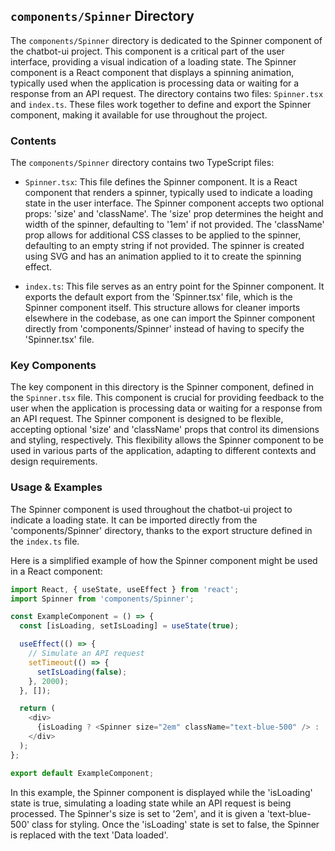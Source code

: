 
## `components/Spinner` Directory

The `components/Spinner` directory is dedicated to the Spinner component of the chatbot-ui project. This component is a critical part of the user interface, providing a visual indication of a loading state. The Spinner component is a React component that displays a spinning animation, typically used when the application is processing data or waiting for a response from an API request. The directory contains two files: `Spinner.tsx` and `index.ts`. These files work together to define and export the Spinner component, making it available for use throughout the project.

### Contents

The `components/Spinner` directory contains two TypeScript files:

- `Spinner.tsx`: This file defines the Spinner component. It is a React component that renders a spinner, typically used to indicate a loading state in the user interface. The Spinner component accepts two optional props: 'size' and 'className'. The 'size' prop determines the height and width of the spinner, defaulting to '1em' if not provided. The 'className' prop allows for additional CSS classes to be applied to the spinner, defaulting to an empty string if not provided. The spinner is created using SVG and has an animation applied to it to create the spinning effect.

- `index.ts`: This file serves as an entry point for the Spinner component. It exports the default export from the 'Spinner.tsx' file, which is the Spinner component itself. This structure allows for cleaner imports elsewhere in the codebase, as one can import the Spinner component directly from 'components/Spinner' instead of having to specify the 'Spinner.tsx' file.

### Key Components

The key component in this directory is the Spinner component, defined in the `Spinner.tsx` file. This component is crucial for providing feedback to the user when the application is processing data or waiting for a response from an API request. The Spinner component is designed to be flexible, accepting optional 'size' and 'className' props that control its dimensions and styling, respectively. This flexibility allows the Spinner component to be used in various parts of the application, adapting to different contexts and design requirements.

### Usage & Examples

The Spinner component is used throughout the chatbot-ui project to indicate a loading state. It can be imported directly from the 'components/Spinner' directory, thanks to the export structure defined in the `index.ts` file.

Here is a simplified example of how the Spinner component might be used in a React component:

```typescript
import React, { useState, useEffect } from 'react';
import Spinner from 'components/Spinner';

const ExampleComponent = () => {
  const [isLoading, setIsLoading] = useState(true);

  useEffect(() => {
    // Simulate an API request
    setTimeout(() => {
      setIsLoading(false);
    }, 2000);
  }, []);

  return (
    <div>
      {isLoading ? <Spinner size="2em" className="text-blue-500" /> : 'Data loaded'}
    </div>
  );
};

export default ExampleComponent;
```

In this example, the Spinner component is displayed while the 'isLoading' state is true, simulating a loading state while an API request is being processed. The Spinner's size is set to '2em', and it is given a 'text-blue-500' class for styling. Once the 'isLoading' state is set to false, the Spinner is replaced with the text 'Data loaded'.

